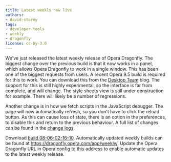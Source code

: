 ```yaml
---
title: Latest weekly now live
authors:
- david-storey
tags:
- developer-tools
- weekly
- dragonfly
license: cc-by-3.0
---
```


<p>We&#39;ve just released the latest weekly release of Opera Dragonfly.  The biggest change over the previous build is that it now works in a panel, which allows Opera Dragonfly to work in a single window.  This has been one of the biggest requests from users.  A recent Opera 9.5 build is required for this to work.  You can download this from the <a href="http://my.opera.com/desktopteam/blog/2008/05/30/polish-stability-and-other-things">Desktop Team</a> blog.  The support for this is still highly experimental, so the interface is far from complete, and will change.  The style sheets view is still under construction for example.  There will likely be a number of regressions.</p>

<p>Another change is in how we fetch scripts in the JavaScript debugger.  The page will now automatically refresh, so you don&#39;t have to click the reload button.  As this can cause loss of state, there is an option in the preferences, to disable this and return to the previous behaviour. A full list of  changes can be found in the <a href="http://dragonfly.opera.com/app/weekly/zips/protocol-3/changelog-08-06-02-16-10.txt">change logs</a>.</p>

<p>Download <a href="http://dragonfly.opera.com/app/weekly/zips/protocol-3/Opera-Dragonfly-08-06-02-16-10.zip">build 08-06-02-16-10</a>. Automatically updated weekly builds can be found at <a href="https://dragonfly.opera.com/app/weekly/">https://dragonfly.opera.com/app/weekly/</a>. Update the Opera Dragonfly URL in Opera:config to this address to enable automatic updates to the latest weekly release.</p>

